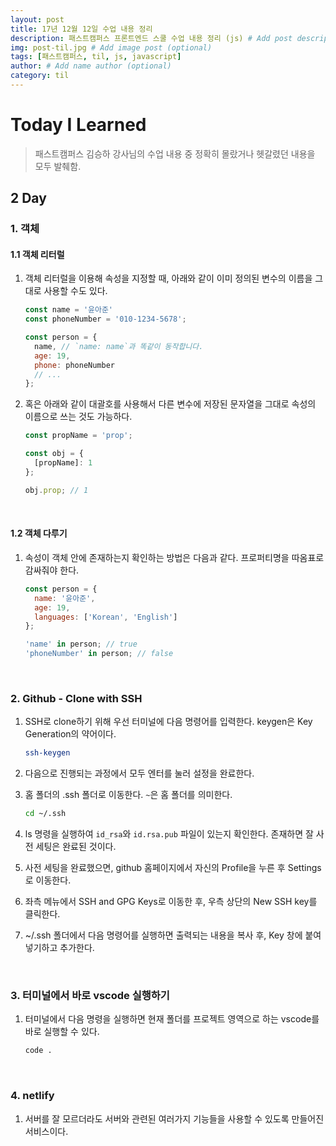 ```yaml
---
layout: post
title: 17년 12월 12일 수업 내용 정리
description: 패스트캠퍼스 프론트엔드 스쿨 수업 내용 정리 (js) # Add post description (optional)
img: post-til.jpg # Add image post (optional)
tags: [패스트캠퍼스, til, js, javascript]
author: # Add name author (optional)
category: til
---
```

# Today I Learned

> 패스트캠퍼스 김승하 강사님의 수업 내용 중 정확히 몰랐거나 헷갈렸던  내용을 모두 발췌함.

## 2 Day

### 1. 객체

#### 1.1 객체 리터럴

1. 객체 리터럴을 이용해 속성을 지정할 때, 아래와 같이 이미 정의된 변수의 이름을 그대로 사용할 수도 있다.

   ```javascript
   const name = '윤아준'
   const phoneNumber = '010-1234-5678';

   const person = {
     name, // `name: name`과 똑같이 동작합니다.
     age: 19,
     phone: phoneNumber
     // ...
   };
   ```

2. 혹은 아래와 같이 대괄호를 사용해서 다른 변수에 저장된 문자열을 그대로 속성의 이름으로 쓰는 것도 가능하다.

   ```javascript
   const propName = 'prop';

   const obj = {
     [propName]: 1
   };

   obj.prop; // 1
   ```

<br />

#### 1.2 객체 다루기

1. 속성이 객체 안에 존재하는지 확인하는 방법은 다음과 같다. 프로퍼티명을 따옴표로 감싸줘야 한다.

   ```javascript
   const person = {
     name: '윤아준',
     age: 19,
     languages: ['Korean', 'English']
   };

   'name' in person; // true
   'phoneNumber' in person; // false
   ```

<br />

### 2. Github - Clone with SSH

1. SSH로 clone하기 위해 우선 터미널에 다음 명령어를 입력한다. keygen은 Key Generation의 약어이다.

   ```bash
   ssh-keygen
   ```

2. 다음으로 진행되는 과정에서 모두 엔터를 눌러 설정을 완료한다.

3. 홈 폴더의 .ssh 폴더로 이동한다. `~`은 홈 폴더를 의미한다.

   ```bash
   cd ~/.ssh
   ```

4. ls 명령을 실행하여 `id_rsa`와 `id.rsa.pub` 파일이 있는지 확인한다. 존재하면 잘 사전 세팅은 완료된 것이다.

5. 사전 세팅을 완료했으면, github 홈페이지에서 자신의 Profile을 누른 후 Settings로 이동한다.

6. 좌측 메뉴에서 SSH and GPG Keys로 이동한 후, 우측 상단의 New SSH key를 클릭한다.

7. ~/.ssh 폴더에서 다음 명령어를 실행하면 출력되는 내용을 복사 후, Key 창에 붙여넣기하고 추가한다.

<br />

### 3. 터미널에서 바로 vscode 실행하기

1. 터미널에서 다음 명령을 실행하면 현재 폴더를 프로젝트 영역으로 하는 vscode를 바로 실행할 수 있다.

   ```bash
   code .
   ```

<br />

### 4. netlify

1. 서버를 잘 모르더라도 서버와 관련된 여러가지 기능들을 사용할 수 있도록 만들어진 서비스이다.